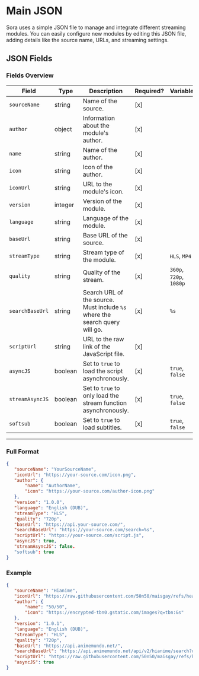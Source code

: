 # Main JSON
Sora uses a simple JSON file to manage and integrate different streaming modules. You can easily configure new modules by editing this JSON file, adding details like the source name, URLs, and streaming settings.

## JSON Fields

### Fields Overview

| Field          | Type   | Description                                     | Required?      | Variables
|----------------|--------|-------------------------------------------------|----------------|----------|
| `sourceName`   | string | Name of the source.                                 |[x]    |
| `author`       | object | Information about the module's author.              |[x]    |
| `name`         | string | Name of the author.                                 |[x]    |
| `icon`         | string | Icon of the author.                                 |[x]    |
| `iconUrl`      | string | URL to the module's icon.                           |[x]    |
| `version`      | integer| Version of the module.                              |[x]    |
| `language`     | string | Language of the module.                             |[x]    |
| `baseUrl`      | string | Base URL of the source.                             |[x]    |
| `streamType`   | string | Stream type of the module.                          |[x]    |`HLS`, `MP4`   |
| `quality`      | string | Quality of the stream.                              |[x]    |`360p`, `720p`, `1080p` |
| `searchBaseUrl`| string | Search URL of the source. Must include `%s` where the search query will go. |[x]    |`%s` |
| `scriptUrl`    | string | URL to the raw link of the JavaScript file.         |[x]    |
| `asyncJS`      | boolean| Set to `true` to load the script asynchronously.    |[x]    | `true`, `false` |
| `streamAsyncJS`| boolean| Set to `true` to only load the stream function asynchronously. |[x] | `true`, `false` |
| `softsub`      | boolean| Set to `true` to load subtitles.                    |[x]   | `true`, `false` |

---

### Full Format

```json
{
   "sourceName": "YourSourceName",
   "iconUrl": "https://your-source.com/icon.png",
   "author": {
       "name": "AuthorName",
       "icon": "https://your-source.com/author-icon.png"
   },
   "version": "1.0.0",
   "language": "English (DUB)",
   "streamType": "HLS",
   "quality": "720p",
   "baseUrl": "https://api.your-source.com/",
   "searchBaseUrl": "https://your-source.com/search=%s",
   "scriptUrl": "https://your-source.com/script.js",
   "asyncJS": true,
   "streamAsyncJS": false.
   "softsub": true
}
```

### Example
```json
{
   "sourceName": "Hianime",
   "iconUrl": "https://raw.githubusercontent.com/50n50/maisgay/refs/heads/main/hianime/icon.png",
   "author": {
       "name": "50/50",
       "icon": "https://encrypted-tbn0.gstatic.com/images?q=tbn:&s"
   },
   "version": "1.0.1",
   "language": "English (DUB)",
   "streamType": "HLS",
   "quality": "720p",
   "baseUrl": "https://api.animemundo.net/",
   "searchBaseUrl": "https://api.animemundo.net/api/v2/hianime/search?q=%s",
   "scriptUrl": "https://raw.githubusercontent.com/50n50/maisgay/refs/heads/main/hianime/hianime.js",
   "asyncJS": true
}
```

